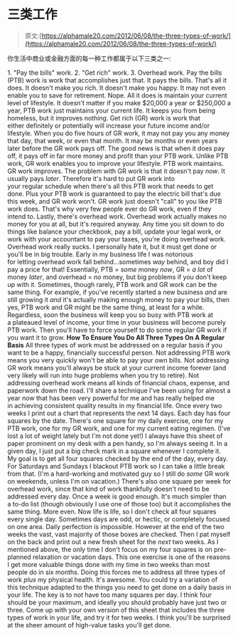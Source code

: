 # 三类工作

> 原文:[https://alphamale20.com/2012/06/08/the-three-types-of-work/](https://alphamale20.com/2012/06/08/the-three-types-of-work/)

你生活中商业或金融方面的每一种工作都属于以下三类之一:

1\. "Pay the bills" work. 2\. "Get rich" work. 3\. Overhead work. Pay the bills (PTB) work is work that accomplishes just that. It pays the bills. That's all it does. It doesn't make you rich. It doesn't make you happy. It may not even enable you to save for retirement. Nope. All it does is maintain your current level of lifestyle. It doesn't matter if you make $20,000 a year or $250,000 a year, PTB work just maintains your current life. It keeps you from being homeless, but it improves nothing. Get rich (GR) work is work that either definitely or potentially will increase your future income and/or lifestyle. When you do five hours of GR work, it may not pay you any money that day, that week, or even that month. It may be months or even years later before the GR work pays off. The good news is that when it does pay off, it pays off in far more money and profit than your PTB work. Unlike PTB work, GR work enables you to improve your lifestyle. PTB work maintains. GR work improves. The problem with GR work is that it doesn't pay *now*. It usually pays *later*. Therefore it's hard to put GR work into your regular schedule when there's all this PTB work that needs to get done. Plus your PTB work is guaranteed to pay the electric bill that's due this week, and GR work won't. GR work just doesn't "call" to you like PTB work does. That's why very few people ever do GR work, even if they intend to. Lastly, there's overhead work. Overhead work actually makes no money for you at all, but it's required anyway. Any time you sit down to do things like balance your checkbook, pay a bill, update your legal work, or work with your accountant to pay your taxes, you're doing overhead work. Overhead work really sucks. I personally hate it, but it must get done or you'll be in big trouble. Early in my business life I was notorious for letting overhead work fall behind...sometimes *way* behind, and boy did I pay a price for that! Essentially, PTB = *some* money *now*, GR = *a lot* of money *later*, and overhead = *no* money, but big problems if you don't keep up with it. Sometimes, though rarely, PTB work and GR work can be the same thing. For example, if you've recently started a new business *and* are still growing it *and* it's actually making enough money to pay your bills, then yes, PTB work and GR might be the same thing, at least for a while. Regardless, soon the business will keep you so busy with PTB work at a plateaued level of income, your time in your business will become purely PTB work. Then you'll have to force yourself to do some regular GR work if you want it to grow. **How To Ensure You Do All Three Types On A Regular Basis** All three types of work must be addressed on a regular basis if you want to be a happy, financially successful person. Not addressing PTB work means you very quickly won't be able to pay your own bills. Not addressing GR work means you'll always be stuck at your current income forever (and very likely will run into huge problems when you try to retire). Not addressing overhead work means all kinds of financial chaos, expense, and paperwork down the road. I'll share a technique I've been using for almost a year now that has been very powerful for me and has really helped me in achieving consistent quality results in my financial life. Once every two weeks I print out a chart that represents the next 14 days. Each day has four squares by the date. There's one square for my daily exercise, one for my PTB work, one for my GR work, and one for my current eating regimen. (I've lost a lot of weight lately but I'm not done yet!) I always have this sheet of paper prominent on my desk with a pen handy, so I'm always seeing it. In a given day, I just put a big check mark in a square whenever I complete it. My goal is to get all four squares checked by the end of the day, every day. For Saturdays and Sundays I blackout PTB work so I can take a little break from that. (I'm a hard-working and motivated guy so I still do *some* GR work on weekends, unless I'm on vacation.) There's also one square per week for overhead work, since that kind of work thankfully doesn't need to be addressed every day. Once a week is good enough. It's much simpler than a to-do list (though obviously I use one of those too) but it accomplishes the same thing. More even. Now life is life, so I don't check all four squares every single day. Sometimes days are odd, or hectic, or completely focused on one area. Daily perfection is impossible. However at the end of the two weeks the vast, vast majority of those boxes are checked. Then I pat myself on the back and print out a new fresh sheet for the *next* two weeks. As I mentioned above, the only time I don't focus on my four squares is on pre-planned relaxation or vacation days. This one exercise is one of the reasons I get more valuable things done with my time in two weeks than most people do in six months. Doing this forces me to address all three types of work *plus* my physical health. It's awesome. You could try a variation of this technique adapted to the things you need to get done on a daily basis in your life. The key is to not have too many squares per day. I think four should be your maximum, and ideally you should probably have just two or three. Come up with your own version of this sheet that includes the three types of work in your life, and try it for two weeks. I think you'll be surprised at the sheer amount of high-value tasks you'll get done.